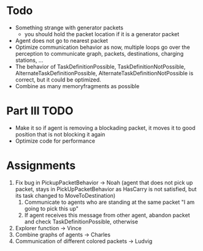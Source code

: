 # Todo
* Something strange with generator packets
	- you should hold the packet location if it is a generator packet
* Agent does not go to nearest packet
* Optimize communication behavior as now, multiple loops go over the perception to communicate graph, packets, destinations, charging stations, ...
* The behavior of TaskDefinitionPossible, TaskDefinitionNotPossible, AlternateTaskDefinitionPossible, AlternateTaskDefinitionNotPossible is correct, but it could be optimized.
* Combine as many memoryfragments as possible

# Part III TODO
* Make it so if agent is removing a blockading packet, it moves it to good position that is not blocking it again
* Optimize code for performance

# Assignments
1) Fix bug in PickupPacketBehavior -> Noah (agent that does not pick up packet, stays in PickUpPacketBehavior as HasCarry is not satisfied, but its task changed to MoveToDestination)
	1) Communicate to agents who are standing at the same packet "I am going to pick this up"
	2) If agent receives this message from other agent, abandon packet and check TaskDefinitionPossible, otherwise
2) Explorer function -> Vince
3) Combine graphs of agents -> Charles
4) Communication of different colored packets -> Ludvig
